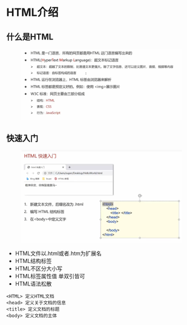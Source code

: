 # HTML介绍

## 什么是HTML

<figure><img src="../.gitbook/assets/image (4) (1) (3).png" alt=""><figcaption></figcaption></figure>

## 快速入门

<figure><img src="../.gitbook/assets/image (1) (3).png" alt=""><figcaption></figcaption></figure>

* HTML文件以.html或者.htm为扩展名
* HTML结构标签
* HTML不区分大小写
* HTML标签属性值 单双引皆可
* HTML语法松散

```
<HTML> 定义HTML文档
<head> 定义关于文档的信息
<title> 定义文档的标题
<body> 定义文档的主体
```
